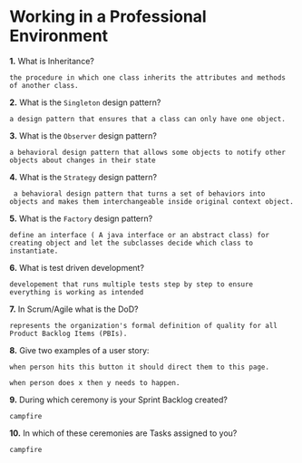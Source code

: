 # Working in a Professional Environment

**1.** What is Inheritance?
<!-- enter you answer in the space below -->
```
the procedure in which one class inherits the attributes and methods of another class. 
```
**2.** What is the `Singleton` design pattern?
<!-- enter you answer in the space below -->
```
a design pattern that ensures that a class can only have one object.
```
**3.** What is the `Observer` design pattern?
<!-- enter you answer in the space below -->
```
a behavioral design pattern that allows some objects to notify other objects about changes in their state
```
**4.** What is the `Strategy` design pattern?
<!-- enter you answer in the space below -->
```
 a behavioral design pattern that turns a set of behaviors into objects and makes them interchangeable inside original context object.
```
**5.** What is the `Factory` design pattern?
<!-- enter you answer in the space below -->
```
define an interface ( A java interface or an abstract class) for creating object and let the subclasses decide which class to instantiate.
```
**6.** What is test driven development?
<!-- enter you answer in the space below -->
```
developement that runs multiple tests step by step to ensure everything is working as intended
```
**7.** In Scrum/Agile what is the DoD?
<!-- enter you answer in the space below -->
```
represents the organization's formal definition of quality for all Product Backlog Items (PBIs).
```
**8.** Give two examples of a user story:
<!-- enter you answer in the space below -->
```
when person hits this button it should direct them to this page.

when person does x then y needs to happen.
```
**9.** During which ceremony is your Sprint Backlog created?
<!-- enter you answer in the space below -->
```
campfire
```
**10.** In which of these ceremonies are Tasks assigned to you?
<!-- enter you answer in the space below -->
```
campfire
```